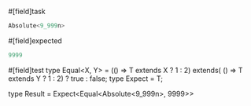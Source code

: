 #[field]task
```ts
Absolute<9_999n>
```

#[field]expected
```ts
9999
```

#[field]test
type Equal<X, Y> = (<T>() => T extends X ? 1 : 2) extends(
    <T>() => T extends Y ? 1 : 2) ? true : false;
type Expect<T extends true> = T;

type Result = Expect<Equal<Absolute<9_999n>, 9999>>